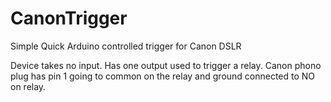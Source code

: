 # CanonTrigger
Simple Quick Arduino controlled trigger for Canon DSLR

Device takes no input. Has one output used to trigger a relay. Canon phono plug has pin 1 going to common on the relay and ground connected to NO on relay.